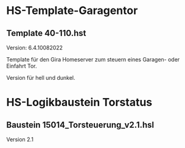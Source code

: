 # HS-Template-Garagentor

## Template 40-110.hst

Version: 6.4.10082022

Template für den Gira Homeserver zum steuern eines Garagen- oder Einfahrt Tor.

Version für hell und dunkel.


# HS-Logikbaustein Torstatus

## Baustein 15014_Torsteuerung_v2.1.hsl

Version 2.1
